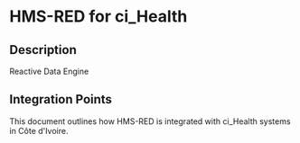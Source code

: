 # HMS-RED for ci_Health

## Description

Reactive Data Engine

## Integration Points

This document outlines how HMS-RED is integrated with ci_Health systems in Côte d'Ivoire.
